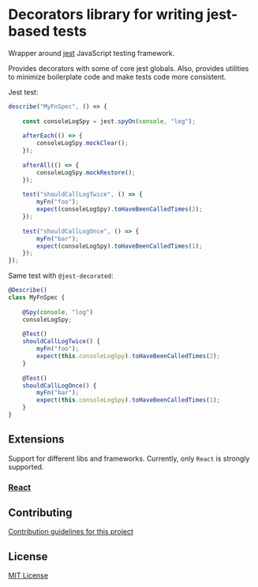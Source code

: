 # Decorators library for writing jest-based tests

Wrapper around [jest](https://jestjs.io/) JavaScript testing framework.

Provides decorators with some of core jest globals. Also, provides utilities to minimize boilerplate code and make tests code more consistent.

Jest test:

```javascript
describe("MyFnSpec", () => {
    
    const consoleLogSpy = jest.spyOn(console, "log");
    
    afterEach(() => {
        consoleLogSpy.mockClear();
    });
    
    afterAll(() => {
        consoleLogSpy.mockRestore();
    });
    
    test("shouldCallLogTwice", () => {
        myFn("foo");
        expect(consoleLogSpy).toHaveBeenCalledTimes(2);
    });
    
    test("shouldCallLogOnce", () => {
        myFn("bar");
        expect(consoleLogSpy).toHaveBeenCalledTimes(1);
    });
});
```

Same test with `@jest-decorated`:

```javascript
@Describe()
class MyFnSpec {
    
    @Spy(console, "log")
    consoleLogSpy;
    
    @Test()
    shouldCallLogTwice() {
        myFn("foo");
        expect(this.consoleLogSpy).toHaveBeenCalledTimes(2);
    }
    
    @Test()
    shouldCallLogOnce() {
        myFn("bar");
        expect(this.consoleLogSpy).toHaveBeenCalledTimes(1);
    }
}
```



## Extensions

Support for different libs and frameworks. Currently, only `React` is strongly supported.

### [React](react/index.md)

## Contributing

[Contribution guidelines for this project](contributing.md)

## License

[MIT License](license.md)
